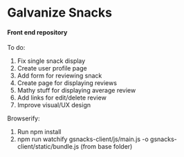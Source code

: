# Galvanize Snacks 
#### Front end repository

To do: 
1. Fix single snack display
1. Create user profile page
1. Add form for reviewing snack
1. Create page for displaying reviews
1. Mathy stuff for displaying average review
1. Add links for edit/delete review
1. Improve visual/UX design 

Browserify:
1. Run npm install 
1. npm run watchify gsnacks-client/js/main.js -o gsnacks-client/static/bundle.js (from base folder)
